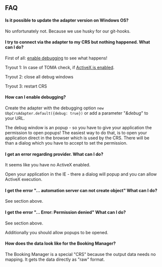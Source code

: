## FAQ

#### Is it possible to update the adapter version on Windows OS?

No unfortunately not. Because we use husky for our git-hooks.


#### I try to connect via the adapter to my CRS but nothing happened. What can I do?

First of all: [enable debugging](#how-can-i-enable-debugging) to see what happens! 

Tryout 1: In case of TOMA check, if [ActiveX is enabled](#i-get-an-error-regarding-provider-what-can-i-do).

Tryout 2: close all debug windows

Tryout 3: restart CRS


#### How can I enable debugging?

Create the adapter with the debugging option `new UbpCrsAdapter.default({debug: true})` 
or add a parameter "_&debug_" to your URL.

The debug window is an popup - so you have to give your application the permission to open popups!
The easiest way to do that, is to open your application direct in the browser which is used by the CRS.
There will be than a dialog which you have to accept to set the permission.


#### I get an error regarding provider. What can I do?

It seems like you have no ActiveX enabled.

Open your application in the IE - there a dialog will popup and you can allow ActiveX execution.


#### I get the error "... automation server can not create object" What can I do?

See section above.


#### I get the error "... Error: Permission denied" What can I do?

See section above.

Additionally you should allow popups to be opened.


#### How does the data look like for the Booking Manager?

The Booking Manager is a special "CRS" because the output data needs no mapping. 
It gets the data directly as "raw" format.
